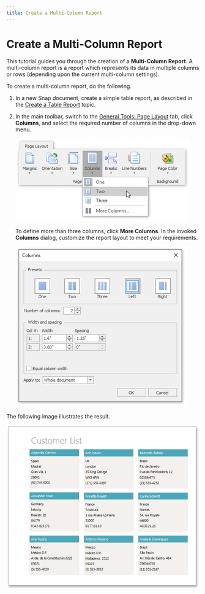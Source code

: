 ```yaml
---
title: Create a Multi-Column Report
---
```

# Create a Multi-Column Report
This tutorial guides you through the creation of a **Multi-Column Report**. A multi-column report is a report which represents its data in multiple columns or rows (depending upon the current multi-column settings).

To create a multi-column report, do the following.
1. In a new Snap document, create a simple table report, as described in the [Create a Table Report](../../../../interface-elements-for-desktop/articles/snap-reporting-engine/create-a-report-layout/create-a-table-report.md) topic.
2. In the main toolbar, switch to the [General Tools: Page Layout](../../../../interface-elements-for-desktop/articles/snap-reporting-engine/graphical-user-interface/main-toolbar/general-tools-page-layout.md) tab, click **Columns**, and select the required number of columns in the drop-down menu.
	
	![Snap_multi-column_TwoColumns](../../../images/Img18132.png)
	
	To define more than three columns, click **More Columns**. In the invoked **Columns** dialog, customize the report layout to meet your requirements.
	
	![Snap-multi-column](../../../images/Img18398.png)

The following image illustrates the result.

![Snap-multi-column-01](../../../images/Img18399.png)